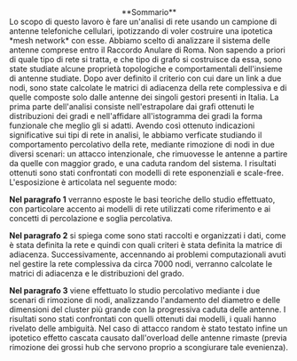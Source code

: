 <center>**Sommario**</center>
Lo scopo di questo lavoro è fare un'analisi di rete usando un campione di antenne telefoniche cellulari, ipotizzando di voler costruire una ipotetica *mesh network* con esse. Abbiamo scelto di analizzare il sistema delle antenne comprese entro il Raccordo Anulare di Roma. Non sapendo a priori di quale tipo di rete si tratta, e che tipo di grafo si costruisce da essa, sono state studiate alcune proprietà topologiche e comportamentali dell'insieme di antenne studiate.
Dopo aver definito il criterio con cui dare un link a due nodi, sono state calcolate le matrici di adiacenza della rete complessiva e di quelle composte solo dalle antenne dei singoli gestori presenti in Italia. La prima parte dell'analisi consiste nell'estrapolare dai grafi ottenuti le distribuzioni dei gradi e nell'affidare all'istogramma dei gradi la forma funzionale che meglio gli si adatti. Avendo così ottenuto indicazioni significative sui tipi di rete in analisi, le abbiamo verficate studiando il comportamento percolativo della rete, mediante rimozione di nodi in due diversi scenari: un attacco intenzionale, che rimuovesse le antenne a partire da quelle con maggior grado, e una caduta random del sistema. I risultati ottenuti sono stati confrontati con modelli di rete esponenziali e scale-free.
L'esposizione è articolata nel seguente modo:  

**Nel paragrafo 1** verranno esposte le basi teoriche dello studio effettuato, con particolare accento ai modelli di rete utilizzati come riferimento e ai concetti di percolazione e soglia percolativa.  

**Nel paragrafo 2** si spiega come sono stati raccolti e organizzati i dati, come è stata definita la rete e quindi con quali criteri è stata definita la matrice di adiacenza. Successivamente, accennando ai problemi computazionali avuti nel gestire la rete complessiva da circa 7000 nodi, verranno calcolate le matrici di adiacenza e le distribuzioni del grado.  

**Nel paragrafo 3** viene effettuato lo studio percolativo mediante i due scenari di rimozione di nodi,  analizzando l'andamento del diametro e delle dimensioni del cluster più grande con la progressiva caduta delle antenne. I risultati sono stati confrontati con quelli ottenuti dai modelli, i quali hanno rivelato delle ambiguità. Nel caso di attacco random è stato testato infine un ipotetico effetto cascata causato dall'overload delle antenne rimaste (previa rimozione dei grossi hub che servono proprio a scongiurare tale evenienza).
